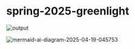# spring-2025-greenlight

![output](https://github.com/user-attachments/assets/499dab73-3a66-48b5-998c-1f164dbc0c6b)

![mermaid-ai-diagram-2025-04-19-045753](https://github.com/user-attachments/assets/45a249a4-dda6-4179-895c-6870738d7611)



